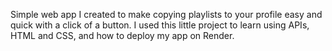 Simple web app I created to make copying playlists to your profile easy and quick with a click of a button.
I used this little project to learn using APIs, HTML and CSS, and how to deploy my app on Render. 
